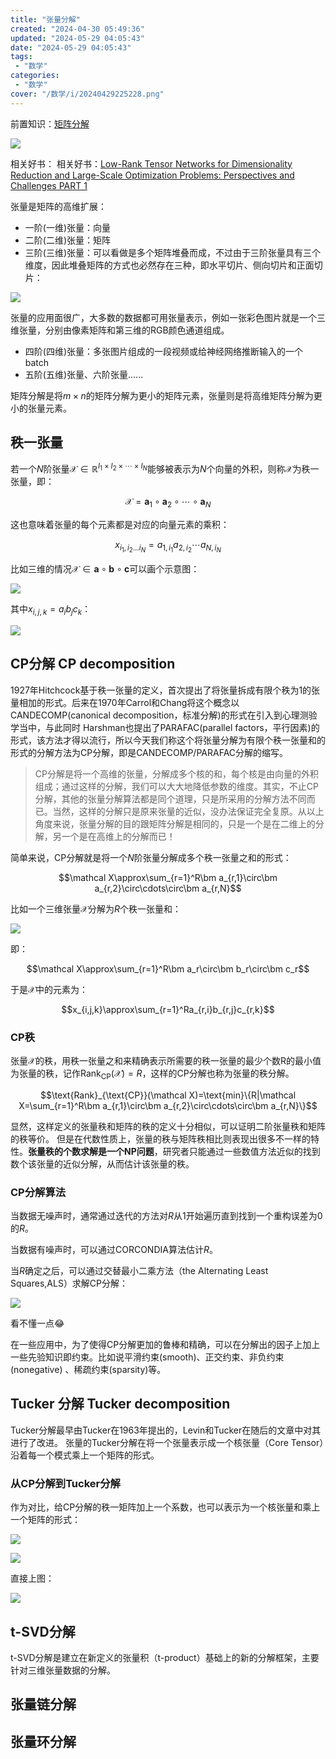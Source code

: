 ```yaml
---
title: "张量分解"
created: "2024-04-30 05:49:36"
updated: "2024-05-29 04:05:43"
date: "2024-05-29 04:05:43"
tags: 
 - "数学"
categories: 
 - "数学"
cover: "/数学/i/20240429225228.png"
---
```


前置知识：[矩阵分解](./SVD.md)

![](i/20240429225228.png)

相关好书：[](t-SVD分解是建立在新定义的张量积（t-product）基础上的新的分解框架，主要针对三维张量数据的分解。)
相关好书：[Low-Rank Tensor Networks for Dimensionality Reduction and Large-Scale Optimization Problems: Perspectives and Challenges PART 1](https://arxiv.org/abs/1609.00893)

张量是矩阵的高维扩展：

* 一阶(一维)张量：向量
* 二阶(二维)张量：矩阵
* 三阶(三维)张量：可以看做是多个矩阵堆叠而成，不过由于三阶张量具有三个维度，因此堆叠矩阵的方式也必然存在三种，即水平切片、侧向切片和正面切片：

![](i/20201005211253583.png)

张量的应用面很广，大多数的数据都可用张量表示，例如一张彩色图片就是一个三维张量，分别由像素矩阵和第三维的RGB颜色通道组成。

* 四阶(四维)张量：多张图片组成的一段视频或给神经网络推断输入的一个batch
* 五阶(五维)张量、六阶张量......

矩阵分解是将$m\times n$的矩阵分解为更小的矩阵元素，张量则是将高维矩阵分解为更小的张量元素。

## 秩一张量

若一个$N$阶张量$\mathcal X\in\mathbb R^{I_1\times I_2\times\cdots\times I_N}$能够被表示为$N$个向量的外积，则称$\mathcal X$为秩一张量，即：

$$\mathcal X=\bm a_1\circ\bm a_2\circ\cdots\circ\bm a_N$$

这也意味着张量的每个元素都是对应的向量元素的乘积：

$$x_{i_1,i_2\dots i_N}=a_{1,i_1}a_{2,i_2}\cdots a_{N,i_N}$$

比如三维的情况$\mathcal X\in\bm a\circ\bm b\circ\bm c$可以画个示意图：

![](i/20200421233951142.png)

其中$x_{i,j,k}=a_{i}b_{j}c_{k}$：

![](i/20240429220302.png)

## CP分解 CP decomposition

1927年Hitchcock基于秩一张量的定义，首次提出了将张量拆成有限个秩为1的张量相加的形式。后来在1970年Carrol和Chang将这个概念以CANDECOMP(canonical decomposition，标准分解)的形式在引入到心理测验学当中，与此同时 Harshman也提出了PARAFAC(parallel factors，平行因素)的形式，该方法才得以流行，所以今天我们称这个将张量分解为有限个秩一张量和的形式的分解方法为CP分解，即是CANDECOMP/PARAFAC分解的缩写。

>CP分解是将一个高维的张量，分解成多个核的和，每个核是由向量的外积组成；通过这样的分解，我们可以大大地降低参数的维度。其实，不止CP分解，其他的张量分解算法都是同个道理，只是所采用的分解方法不同而已。当然，这样的分解只是原来张量的近似，没办法保证完全复原。从以上角度来说，张量分解的目的跟矩阵分解是相同的，只是一个是在二维上的分解，另一个是在高维上的分解而已！

简单来说，CP分解就是将一个$N$阶张量分解成多个秩一张量之和的形式：

$$\mathcal X\approx\sum_{r=1}^R\bm a_{r,1}\circ\bm a_{r,2}\circ\cdots\circ\bm a_{r,N}$$

比如一个三维张量$\mathcal X$分解为$R$个秩一张量和：

![](i/20200718074110451.png)

即：

$$\mathcal X\approx\sum_{r=1}^R\bm a_r\circ\bm b_r\circ\bm c_r$$

于是$\mathcal X$中的元素为：

$$x_{i,j,k}\approx\sum_{r=1}^Ra_{r,i}b_{r,j}c_{r,k}$$

### CP秩

张量$\mathcal X$的秩，用秩一张量之和来精确表示所需要的秩一张量的最少个数R的最小值为张量的秩，记作$\text{Rank}_{\text{CP}}(\mathcal X)=R$，这样的CP分解也称为张量的秩分解。

$$\text{Rank}_{\text{CP}}(\mathcal X)=\text{min}\{R|\mathcal X=\sum_{r=1}^R\bm a_{r,1}\circ\bm a_{r,2}\circ\cdots\circ\bm a_{r,N}\}$$

显然，这样定义的张量秩和矩阵的秩的定义十分相似，可以证明二阶张量秩和矩阵的秩等价。
但是在代数性质上，张量的秩与矩阵秩相比则表现出很多不一样的特性。**张量秩的个数求解是一个NP问题**，研究者只能通过一些数值方法近似的找到数个该张量的近似分解，从而估计该张量的秩。

### CP分解算法

当数据无噪声时，通常通过迭代的方法对$R$从1开始遍历直到找到一个重构误差为0的$R$。

当数据有噪声时，可以通过CORCONDIA算法估计$R$。

当$R$确定之后，可以通过交替最小二乘方法（the Alternating Least Squares,ALS）求解CP分解：

![](i/20200422134324782.png)

看不懂一点😂

在一些应用中，为了使得CP分解更加的鲁棒和精确，可以在分解出的因子上加上一些先验知识即约束。比如说平滑约束(smooth)、正交约束、非负约束(nonegative) 、稀疏约束(sparsity)等。

## Tucker 分解 Tucker decomposition

Tucker分解最早由Tucker在1963年提出的，Levin和Tucker在随后的文章中对其进行了改进。
张量的Tucker分解在将一个张量表示成一个核张量（Core Tensor）沿着每一个模式乘上一个矩阵的形式。

### 从CP分解到Tucker分解

作为对比，给CP分解的秩一矩阵加上一个系数，也可以表示为一个核张量和乘上一个矩阵的形式：

![](i/20240429225228.png)

![](i/20240429230447.png)

直接上图：

![](i/20240429230359.png)

## t-SVD分解

t-SVD分解是建立在新定义的张量积（t-product）基础上的新的分解框架，主要针对三维张量数据的分解。

## 张量链分解

## 张量环分解